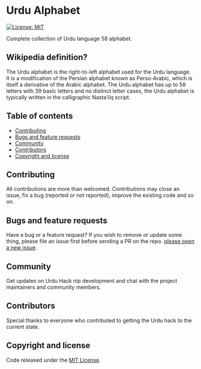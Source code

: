 # Urdu Alphabet

[![License: MIT](https://img.shields.io/badge/license-MIT-blue.svg)](https://github.com/urduhack/urdu-alphabet/blob/master/LICENSE)

Complete collection of Urdu language 58 alphabet.

## Wikipedia definition?

The Urdu alphabet is the right-to-left alphabet used for the Urdu language. It is a modification of the Persian alphabet known as Perso-Arabic, which is itself a derivative of the Arabic alphabet. 
The Urdu alphabet has up to 58 letters with 39 basic letters and no distinct letter cases, the Urdu alphabet is typically written in the calligraphic Nastaʿlīq script.


## Table of contents

- [Contributing](#contributing)
- [Bugs and feature requests](#bugs-and-feature-requests)
- [Community](#community)
- [Contributors](#contributors)
- [Copyright and license](#copyright-and-license)


## Contributing

All contributions are more than welcomed. Contributions may close an issue, fix a bug (reported or not reported), improve the existing code and so on.


## Bugs and feature requests

Have a bug or a feature request? If you wish to remove or update some thing, please file an issue first before sending a PR on the repo. [please open a new issue](https://github.com/urduhack/urdu-alphabet/issues/new).


## Community

Get updates on Urdu Hack nlp development and chat with the project maintainers and community members.


## Contributors

Special thanks to everyone who contributed to getting the Urdu hack to the current state.


## Copyright and license

Code released under the [MIT License](ttps://github.com/urduhack/urdu-alphabet/blob/master/LICENSE).